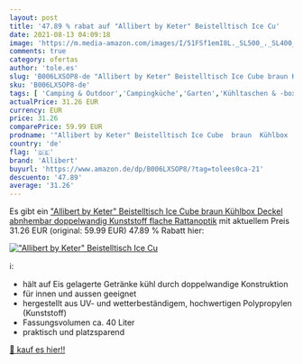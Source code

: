 ```yaml
---
layout: post
title: '47.89 % rabat auf "Allibert by Keter" Beistelltisch Ice Cu'
date: 2021-08-13 04:09:18
image: 'https://m.media-amazon.com/images/I/51FSf1emI8L._SL500_._SL400_.jpg'
comments: true
category: ofertas
author: 'tole.es'
slug: 'B006LXSOP8-de "Allibert by Keter" Beistelltisch Ice Cube braun Kühlbox...'
sku: 'B006LXSOP8-de'
tags: [ 'Camping & Outdoor','Campingküche','Garten','Kühltaschen & -boxen','Regular Stores','Shops','Sport','Sport & Freizeit','Sport & Outdoor Aktivitäten, Bekleidung & Ausrüstung','allibert', ]
actualPrice: 31.26 EUR
currency: EUR
price: 31.26
comparePrice: 59.99 EUR
prodname: '"Allibert by Keter" Beistelltisch Ice Cube  braun  Kühlbox  Deckel abnhembar  doppelwandig  Kunststoff  flache Rattanoptik'
country: 'de'
flag: '🇩🇪'
brand: 'Allibert'
buyurl: 'https://www.amazon.de/dp/B006LXSOP8/?tag=tolees0ca-21'
descuento: '47.89'
average: '31.26'
---
```


Es gibt ein ["Allibert by Keter" Beistelltisch Ice Cube  braun  Kühlbox  Deckel abnhembar  doppelwandig  Kunststoff  flache Rattanoptik](https://www.amazon.de/dp/B006LXSOP8/?tag=tolees0ca-21) mit aktuellem Preis 31.26 EUR (original: 59.99 EUR) 47.89 % Rabatt hier:

[!["Allibert by Keter" Beistelltisch Ice Cu](https://m.media-amazon.com/images/I/51FSf1emI8L._SL500_._SL400_.jpg)](https://www.amazon.de/dp/B006LXSOP8/?tag=tolees0ca-21)

ℹ️:

- hält auf Eis gelagerte Getränke kühl durch doppelwandige Konstruktion
- für innen und aussen geeignet
- hergestellt aus UV- und wetterbeständigem, hochwertigen Polypropylen (Kunststoff)
- Fassungsvolumen ca. 40 Liter
- praktisch und platzsparend

[🛒 kauf es hier!!](https://www.amazon.de/dp/B006LXSOP8/?tag=tolees0ca-21)
